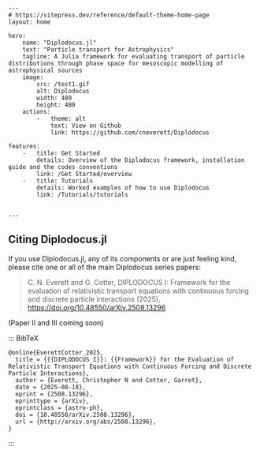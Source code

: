 ```@raw html
---
# https://vitepress.dev/reference/default-theme-home-page
layout: home

hero:
    name: "Diplodocus.jl"
    text: "Particle transport for Astrophysics"
    tagline: A Julia framework for evaluating transport of particle distributions through phase space for mesoscopic modelling of astrophysical sources
    image:
        src: /test1.gif
        alt: Diplodocus
        width: 480
        height: 480
    actions:
        -   theme: alt
            text: View on Github
            link: https://github.com/cneverett/Diplodocus

features:
    -   title: Get Started
        details: Overview of the Diplodocus framework, installation guide and the codes conventions
        link: /Get Started/overview
    -   title: Tutorials
        details: Worked examples of how to use Diplodocus
        link: /Tutorials/tutorials


---
```

## Citing Diplodocus.jl

If you use Diplodocus.jl, any of its components or are just feeling kind, please cite one or all of the main Diplodocus series papers:

>  C. N. Everett and G. Cotter, DIPLODOCUS I: Framework for the evaluation of relativistic transport equations with continuous forcing and discrete particle interactions (2025), https://doi.org/10.48550/arXiv.2508.13296

(Paper II and III coming soon)

::: BibTeX

```
@online{EverettCotter_2025,
  title = {{{DIPLODOCUS I}}: {{Framework}} for the Evaluation of Relativistic Transport Equations with Continuous Forcing and Discrete Particle Interactions},
  author = {Everett, Christopher N and Cotter, Garret},
  date = {2025-08-18},
  eprint = {2508.13296},
  eprinttype = {arXiv},
  eprintclass = {astro-ph},
  doi = {10.48550/arXiv.2508.13296},
  url = {http://arxiv.org/abs/2508.13296},
}
```

:::
